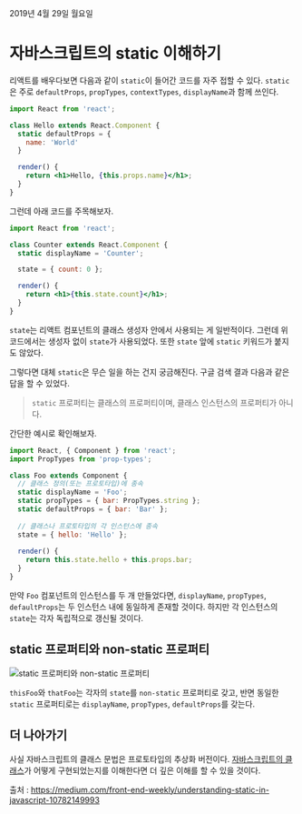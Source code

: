 2019년 4월 29일 월요일

# 자바스크립트의 static 이해하기

리액트를 배우다보면 다음과 같이 `static`이 들어간 코드를 자주 접할 수 있다. `static`은 주로 `defaultProps`, `propTypes`, `contextTypes`, `displayName`과 함께 쓰인다.

```jsx
import React from 'react';

class Hello extends React.Component {
  static defaultProps = {
    name: 'World'
  }

  render() {
    return <h1>Hello, {this.props.name}</h1>;
  }
}
```

그런데 아래 코드를 주목해보자.

```jsx
import React from 'react';

class Counter extends React.Component {
  static displayName = 'Counter';

  state = { count: 0 };

  render() {
    return <h1>{this.state.count}</h1>;
  }
}
```

`state`는 리액트 컴포넌트의 클래스 생성자 안에서 사용되는 게 일반적이다. 그런데 위 코드에서는 생성자 없이 `state`가 사용되었다. 또한 `state` 앞에 `static` 키워드가 붙지도 않았다. 

그렇다면 대체 `static`은 무슨 일을 하는 건지 궁금해진다. 구글 검색 결과 다음과 같은 답을 할 수 있었다.

> `static` 프로퍼티는 클래스의 프로퍼티이며, 클래스 인스턴스의 프로퍼티가 아니다.

간단한 예시로 확인해보자.

```jsx
import React, { Component } from 'react';
import PropTypes from 'prop-types';

class Foo extends Component {
  // 클래스 정의(또는 프로토타입)에 종속
  static displayName = 'Foo';
  static propTypes = { bar: PropTypes.string };
  static defaultProps = { bar: 'Bar' };
  
  // 클래스나 프로토타입의 각 인스턴스에 종속
  state = { hello: 'Hello' };
  
  render() {
    return this.state.hello + this.props.bar;
  }
}
```

만약 `Foo` 컴포넌트의 인스턴스를 두 개 만들었다면, `displayName`, `propTypes`, `defaultProps`는 두 인스턴스 내에 동일하게 존재할 것이다. 하지만 각 인스턴스의 `state`는 각자 독립적으로 갱신될 것이다.

## static 프로퍼티와 non-static 프로퍼티

![static 프로퍼티와 non-static 프로퍼티](https://cdn-images-1.medium.com/max/1600/1*mwBJDkfaSJL4Pq_vQUr-Uw.png)

`thisFoo`와 `thatFoo`는 각자의 `state`를 `non-static` 프로퍼티로 갖고, 반면 동일한 `static` 프로퍼티로는 `displayName`, `propTypes`, `defaultProps`를 갖는다.

## 더 나아가기

사실 자바스크립트의 클래스 문법은 프로토타입의 추상화 버전이다. [자바스크립트의 클래스](https://javascript.info/class)가 어떻게 구현되었는지를 이해한다면 더 깊은 이해를 할 수 있을 것이다. 


출처 : https://medium.com/front-end-weekly/understanding-static-in-javascript-10782149993
